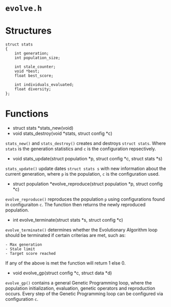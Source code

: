 # `evolve.h`


# Structures

    struct stats
    {
        int generation;
        int population_size;

        int stale_counter;
        void *best;
        float best_score;

        int individuals_evaluated;
        float diversity;
    };



# Functions
- struct stats *stats_new(void)
- void stats_destroy(void *stats, struct config *c)

`stats_new()` and `stats_destroy()` creates and destroys `struct stats`. Where
`stats` is the generation statistics and `c` is the configuration repsectively.


- void stats_update(struct population *p, struct config *c, struct stats *s)

`stats_update()` update dates `struct stats s` with new information about the
current generation, where `p` is the population, `c` is the configuration used.


- struct population *evolve_reproduce(struct population *p, struct config *c)

`evolve_reproduce()` reproduces the population `p` using configurations found
in configuraiton `c`. The function then returns the newly reproduced
population.


- int evolve_terminate(struct stats *s, struct config *c)

`evolve_terminate()` determines whether the Evolutionary Algorithm loop should
be terminated if certain criterias are met, such as:

    - Max generation
    - Stale limit
    - Target score reached

If any of the above is met the function will return 1 else 0.


- void evolve_gp(struct config *c, struct data *d)

`evolve_gp()` contains a general Genetic Programming loop, where the population
initialization, evaluation, genetic operators and reproduction occurs. Every
step of the Genetic Programming loop can be configured via configuration `c`.
